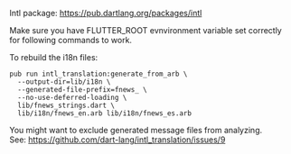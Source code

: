 Intl package: https://pub.dartlang.org/packages/intl

Make sure you have FLUTTER_ROOT evnvironment variable set correctly for following commands to work.

To rebuild the i18n files:

```
pub run intl_translation:generate_from_arb \
  --output-dir=lib/i18n \
  --generated-file-prefix=fnews_ \
  --no-use-deferred-loading \
  lib/fnews_strings.dart \
  lib/i18n/fnews_en.arb lib/i18n/fnews_es.arb
```

You might want to exclude generated message files from analyzing.  
See: https://github.com/dart-lang/intl_translation/issues/9
